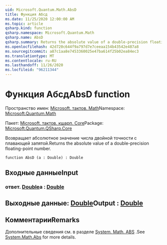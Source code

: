 ```yaml
---
uid: Microsoft.Quantum.Math.AbsD
title: Функция Абсд
ms.date: 11/25/2020 12:00:00 AM
ms.topic: article
qsharp.kind: function
qsharp.namespace: Microsoft.Quantum.Math
qsharp.name: AbsD
qsharp.summary: Returns the absolute value of a double-precision floating-point number.
ms.openlocfilehash: 42d720c644f9a797d7e7ceeaa154b43542e487a8
ms.sourcegitcommit: a87c1aa8e7453360025e47ba614f25b02ea84ec3
ms.translationtype: MT
ms.contentlocale: ru-RU
ms.lasthandoff: 11/26/2020
ms.locfileid: "96211344"
---
```

# <a name="absd-function"></a><span data-ttu-id="1c5c9-102">Функция Абсд</span><span class="sxs-lookup"><span data-stu-id="1c5c9-102">AbsD function</span></span>

<span data-ttu-id="1c5c9-103">Пространство имен: [Microsoft. тактов. Math](xref:Microsoft.Quantum.Math)</span><span class="sxs-lookup"><span data-stu-id="1c5c9-103">Namespace: [Microsoft.Quantum.Math](xref:Microsoft.Quantum.Math)</span></span>

<span data-ttu-id="1c5c9-104">Пакет: [Microsoft. тактов. кшарп. Core](https://nuget.org/packages/Microsoft.Quantum.QSharp.Core)</span><span class="sxs-lookup"><span data-stu-id="1c5c9-104">Package: [Microsoft.Quantum.QSharp.Core](https://nuget.org/packages/Microsoft.Quantum.QSharp.Core)</span></span>


<span data-ttu-id="1c5c9-105">Возвращает абсолютное значение числа двойной точности с плавающей запятой.</span><span class="sxs-lookup"><span data-stu-id="1c5c9-105">Returns the absolute value of a double-precision floating-point number.</span></span>

```qsharp
function AbsD (a : Double) : Double
```


## <a name="input"></a><span data-ttu-id="1c5c9-106">Входные данные</span><span class="sxs-lookup"><span data-stu-id="1c5c9-106">Input</span></span>

### <a name="a--double"></a><span data-ttu-id="1c5c9-107">ответ. [Double](xref:microsoft.quantum.lang-ref.double)</span><span class="sxs-lookup"><span data-stu-id="1c5c9-107">a : [Double](xref:microsoft.quantum.lang-ref.double)</span></span>





## <a name="output--double"></a><span data-ttu-id="1c5c9-108">Выходные данные: [Double](xref:microsoft.quantum.lang-ref.double)</span><span class="sxs-lookup"><span data-stu-id="1c5c9-108">Output : [Double](xref:microsoft.quantum.lang-ref.double)</span></span>



## <a name="remarks"></a><span data-ttu-id="1c5c9-109">Комментарии</span><span class="sxs-lookup"><span data-stu-id="1c5c9-109">Remarks</span></span>

<span data-ttu-id="1c5c9-110">Дополнительные сведения см. в разделе [System. Math. ABS](https://docs.microsoft.com/dotnet/api/system.math.abs) .</span><span class="sxs-lookup"><span data-stu-id="1c5c9-110">See [System.Math.Abs](https://docs.microsoft.com/dotnet/api/system.math.abs) for more details.</span></span>